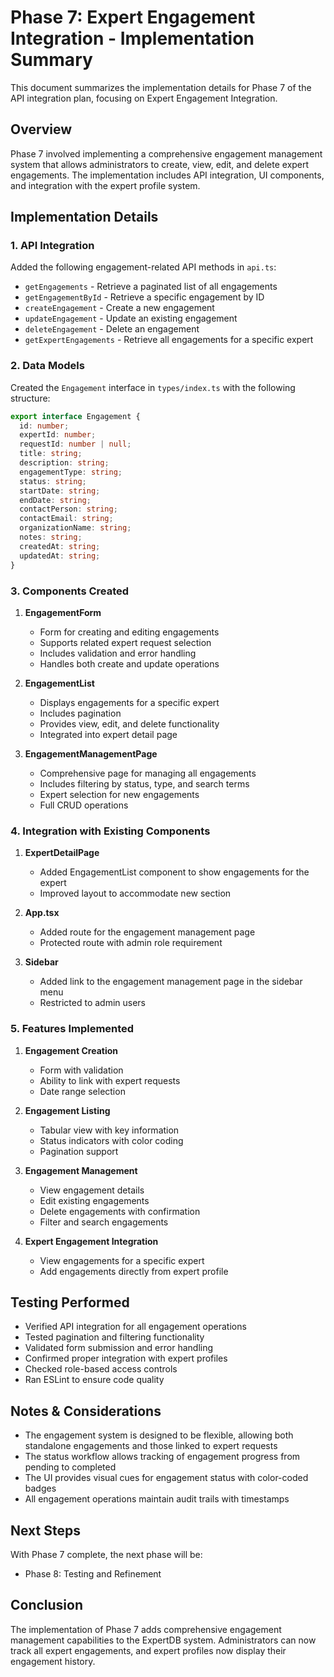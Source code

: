 # Phase 7: Expert Engagement Integration - Implementation Summary

This document summarizes the implementation details for Phase 7 of the API integration plan, focusing on Expert Engagement Integration.

## Overview

Phase 7 involved implementing a comprehensive engagement management system that allows administrators to create, view, edit, and delete expert engagements. The implementation includes API integration, UI components, and integration with the expert profile system.

## Implementation Details

### 1. API Integration

Added the following engagement-related API methods in `api.ts`:

- `getEngagements` - Retrieve a paginated list of all engagements
- `getEngagementById` - Retrieve a specific engagement by ID
- `createEngagement` - Create a new engagement
- `updateEngagement` - Update an existing engagement
- `deleteEngagement` - Delete an engagement
- `getExpertEngagements` - Retrieve all engagements for a specific expert

### 2. Data Models

Created the `Engagement` interface in `types/index.ts` with the following structure:

```typescript
export interface Engagement {
  id: number;
  expertId: number;
  requestId: number | null;
  title: string;
  description: string;
  engagementType: string;
  status: string;
  startDate: string;
  endDate: string;
  contactPerson: string;
  contactEmail: string;
  organizationName: string;
  notes: string;
  createdAt: string;
  updatedAt: string;
}
```

### 3. Components Created

1. **EngagementForm**
   - Form for creating and editing engagements
   - Supports related expert request selection
   - Includes validation and error handling
   - Handles both create and update operations

2. **EngagementList**
   - Displays engagements for a specific expert
   - Includes pagination
   - Provides view, edit, and delete functionality
   - Integrated into expert detail page

3. **EngagementManagementPage**
   - Comprehensive page for managing all engagements
   - Includes filtering by status, type, and search terms
   - Expert selection for new engagements
   - Full CRUD operations

### 4. Integration with Existing Components

1. **ExpertDetailPage**
   - Added EngagementList component to show engagements for the expert
   - Improved layout to accommodate new section

2. **App.tsx**
   - Added route for the engagement management page
   - Protected route with admin role requirement

3. **Sidebar**
   - Added link to the engagement management page in the sidebar menu
   - Restricted to admin users

### 5. Features Implemented

1. **Engagement Creation**
   - Form with validation
   - Ability to link with expert requests
   - Date range selection

2. **Engagement Listing**
   - Tabular view with key information
   - Status indicators with color coding
   - Pagination support

3. **Engagement Management**
   - View engagement details
   - Edit existing engagements
   - Delete engagements with confirmation
   - Filter and search engagements

4. **Expert Engagement Integration**
   - View engagements for a specific expert
   - Add engagements directly from expert profile

## Testing Performed

- Verified API integration for all engagement operations
- Tested pagination and filtering functionality
- Validated form submission and error handling
- Confirmed proper integration with expert profiles
- Checked role-based access controls
- Ran ESLint to ensure code quality

## Notes & Considerations

- The engagement system is designed to be flexible, allowing both standalone engagements and those linked to expert requests
- The status workflow allows tracking of engagement progress from pending to completed
- The UI provides visual cues for engagement status with color-coded badges
- All engagement operations maintain audit trails with timestamps

## Next Steps

With Phase 7 complete, the next phase will be:

- Phase 8: Testing and Refinement

## Conclusion

The implementation of Phase 7 adds comprehensive engagement management capabilities to the ExpertDB system. Administrators can now track all expert engagements, and expert profiles now display their engagement history.